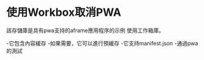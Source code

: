 # 使用Workbox取消PWA
該存儲庫是具有pwa支持的aframe應用程序的示例
使用工作箱庫。

-它包含內容緩存
-如果需要，它可以進行預緩存
-它支持manifest.json
-通過pwa的測試
